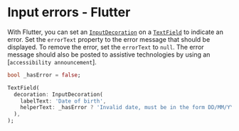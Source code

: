 # Input errors - Flutter

With Flutter, you can set an [`InputDecoration`](https://api.flutter.dev/flutter/material/InputDecoration-class.html) on a [`TextField`](https://api.flutter.dev/flutter/material/TextField-class.html) to indicate an error. Set the `errorText` property to the error message that should be displayed. To remove the error, set the `errorText` to `null`. The error message should also be posted to assistive technologies by using an [`accessibility announcement`].

```dart
bool _hasError = false;

TextField(
  decoration: InputDecoration(
    labelText: 'Date of birth',
    helperText: _hasError ? 'Invalid date, must be in the form DD/MM/YYYY, for example, 01/01/2000' : null,
  ),
);
```
